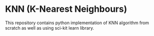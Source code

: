 # KNN (K-Nearest Neighbours)

This repository contains python implementation of KNN algorithm from scratch as well as using sci-kit learn library.
